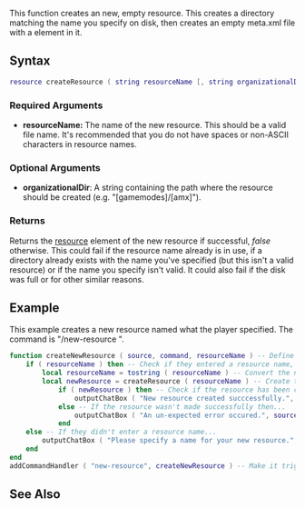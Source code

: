 This function creates an new, empty resource. This creates a directory matching the name you specify on disk, then creates an empty meta.xml file with a <meta> element in it.

Syntax
------

``` lua
resource createResource ( string resourceName [, string organizationalDir ] )
```

### Required Arguments

-   **resourceName:** The name of the new resource. This should be a valid file name. It's recommended that you do not have spaces or non-ASCII characters in resource names.

### Optional Arguments

-   **organizationalDir**: A string containing the path where the resource should be created (e.g. "\[gamemodes\]/\[amx\]").

### Returns

Returns the [resource](/resource.md "wikilink") element of the new resource if successful, *false* otherwise. This could fail if the resource name already is in use, if a directory already exists with the name you've specified (but this isn't a valid resource) or if the name you specify isn't valid. It could also fail if the disk was full or for other similar reasons.

Example
-------

This example creates a new resource named what the player specified. The command is "/new-resource <name>".

``` lua
function createNewResource ( source, command, resourceName ) -- Define the source and add a resourceName argument.
    if ( resourceName ) then -- Check if they entered a resource name, and if they did...
        local resourceName = tostring ( resourceName ) -- Convert the name into a string.
        local newResource = createResource ( resourceName ) -- Create the new resource.
            if ( newResource ) then -- Check if the resource has been created, if so then...
                outputChatBox ( "New resource created succcessfully.", source, 255, 0, 0 ) -- Output it's done.
            else -- If the resource wasn't made successfully then...
                outputChatBox ( "An un-expected error occured.", source, 255, 0, 0 ) -- Output it failed.
            end
    else -- If they didn't enter a resource name...
        outputChatBox ( "Please specify a name for your new resource.", source, 255, 0, 0 ) -- Tell them to specify a name.
    end
end
addCommandHandler ( "new-resource", createNewResource ) -- Make it trigger when somebody types "/new-resource <name>".
```

See Also
--------
